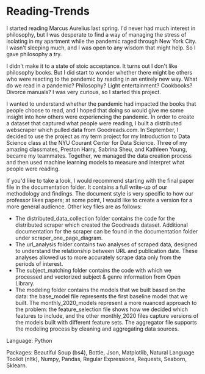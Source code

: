 # Reading-Trends

I started reading Marcus Aurelius last spring. I'd never had much interest in philosophy, but I was desperate to find a way of managing the stress of isolating in my apartment while the pandemic raged through New York City. I wasn't sleeping much, and I was open to any wisdom that might help. So I gave philosophy a try.  

I didn't make it to a state of stoic acceptance. It turns out I don't like philosophy books. But I did start to wonder whether there might be others who were reacting to the pandemic by reading in an entirely new way. What do we read in a pandemic? Philosophy? Light entertainment? Cookbooks? Divorce manuals? I was very curious, so I started this project.

I wanted to understand whether the pandemic had impacted the books that people choose to read, and I hoped that doing so would give me some insight into how others were experiencing the pandemic. In order to create a dataset that captured what people were reading, I built a distributed webscraper which pulled data from Goodreads.com. In September, I decided to use the project as my term project for my Introduction to Data Science class at the NYU Courant Center for Data Science. Three of my amazing classmates, Preston Harry, Sabrina Sheu, and Kathleen Young, became my teammates. Together, we managed the data creation process and then used machine learning models to measure and interpret what people were reading.

If you'd like to take a look, I would recommend starting with the final paper file in the documentation folder. It contains a full write-up of our methodology and findings. The document style is very specific to how our professor likes papers; at some point, I would like to create a version for a more general audience. Other key files are as follows:
   - The distributed_data_collection folder contains the code for the distributed scraper which created the Goodreads dataset. Additional documentation for the scraper can be found in the documentation folder under scraper_one_page_diagram.
   - The url_analysis folder contains two analyses of scraped data, designed to understand the relationship between URL and publication date. These analyses allowed us to more accurately scrape data only from the periods of interest.
   - The subject_matching folder contains the code with which we processed and vectorized subject & genre information from Open Library.
   - The modeling folder contains the models that we built based on the data: the base_model file represents the first baseline model that we built. The monthly_2020_models represent a more nuanced approach to the problem: the feature_selection file shows how we decided which features to include, and the other monthly_2020 files capture versions of the models built with different feature sets. The aggregator file supports the modeling process by cleaning and aggregating data sources.

Language: Python

Packages: Beautiful Soup (bs4), Bottle, Json, Matplotlib, Natural Language Toolkit (nltk), Numpy, Pandas, Regular Expressions, Requests, Seaborn, Sklearn.

